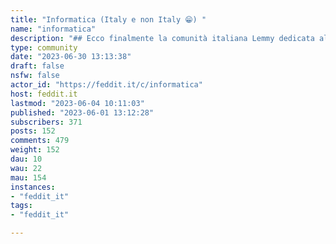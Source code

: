 ```yaml
---
title: "Informatica (Italy e non Italy 😁) " 
name: "informatica"
description: "## Ecco finalmente la comunità italiana Lemmy dedicata all'informatica!***Questo è il luogo in cui condividere post sul mondo dell'informatica: notizie su hardware e software, cybersecurity, cyberwarfare, hacking, nuovi prodotti, data breach!***Ricordiamo che esistono anche alcune comunità che si occupano di argomenti più specifici, quali:- **[Le Alternative](https://feddit.it/c/lealternative)**, dedicata alle alternative open source ai prodotti più diffusi- **[Etica Digitale](https://feddit.it/c/eticadigitale)**, dedicata alle implicazioni etiche della tecnologia- **[Pirati Europei](https://feddit.it/c/pirati)**, dedicata al mondo dei pirati italiani ed europei- **[Che succede nel Fediverso](https://feddit.it/c/fediverso)**, dedicata alle notizie sul fediverso- **[Devol](https://feddit.it/c/devol)**, con le notizie sulle istanze del fediverso e i servizi di decentralizzazione del collettivo Devol- **[Lavoratori Tech](https://feddit.it/c/lavoro)**, dedicata al tema del lavoro tecnologico- **[Videogiochi](https://feddit.it/c/videogiochi)**, dedicata al gaming- **[Retrogaming](https://feddit.it/c/retrogaming)**, per i videogiochi vintage- **[GNU/Linux Italia](https://feddit.it/c/gnulinuxitalia)**, dedicata nello specifico al mondo del pinguino### **Regole della comunità:**🏳️\u200d🌈 chiediamo educazione e rispetto per gli altri 🎃 anche se ci chiamiamo Informatica non banniamo gli utenti a caso 😁🚫 trolling, shitposting e molestie sono vietati💲 è vietato superare il confine che separa l'informazione dalla pubblicità🔊 evitiamo il clickbait e il sensazionalismo📖 per il resto valgono le regole dell'istanza [al link https://feddit.it/post/6 ](https://feddit.it/post/6 )"
type: community
date: "2023-06-30 13:13:38"
draft: false
nsfw: false
actor_id: "https://feddit.it/c/informatica"
host: feddit.it
lastmod: "2023-06-04 10:11:03"
published: "2023-06-01 13:12:28"
subscribers: 371
posts: 152
comments: 479
weight: 152
dau: 10
wau: 22
mau: 154
instances:
- "feddit_it"
tags: 
- "feddit_it"

---
```

